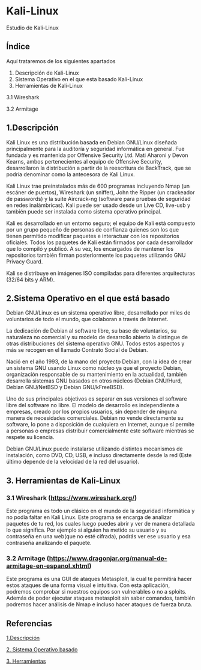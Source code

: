 # Kali-Linux
Estudio de Kali-Linux

## Índice
Aquí trataremos de los siguientes apartados
1. Descripción de Kali-Linux
2. Sistema Operativo en el que esta basado Kali-Linux
3. Herramientas de Kali-Linux

3.1 Wireshark

3.2 Armitage

## 1.Descripción
Kali Linux es una distribución basada en Debian GNU/Linux diseñada principalmente para la auditoría y seguridad informática en general. Fue fundada y es mantenida por Offensive Security Ltd. Mati Aharoni y Devon Kearns, ambos pertenecientes al equipo de Offensive Security, desarrollaron la distribución a partir de la reescritura de BackTrack, que se podría denominar como la antecesora de Kali Linux.

Kali Linux trae preinstalados más de 600 programas incluyendo Nmap (un escáner de puertos), Wireshark (un sniffer), John the Ripper (un crackeador de passwords) y la suite Aircrack-ng (software para pruebas de seguridad en redes inalámbricas). Kali puede ser usado desde un Live CD, live-usb y también puede ser instalada como sistema operativo principal.

Kali es desarrollado en un entorno seguro; el equipo de Kali está compuesto por un grupo pequeño de personas de confianza quienes son los que tienen permitido modificar paquetes e interactuar con los repositorios oficiales. Todos los paquetes de Kali están firmados por cada desarrollador que lo compiló y publicó. A su vez, los encargados de mantener los repositorios también firman posteriormente los paquetes utilizando GNU Privacy Guard.

Kali se distribuye en imágenes ISO compiladas para diferentes arquitecturas (32/64 bits y ARM).

## 2.Sistema Operativo en el que está basado
Debian GNU/Linux es un sistema operativo libre, desarrollado por miles de voluntarios de todo el mundo, que colaboran a través de Internet.

La dedicación de Debian al software libre, su base de voluntarios, su naturaleza no comercial y su modelo de desarrollo abierto la distingue de otras distribuciones del sistema operativo GNU. Todos estos aspectos y más se recogen en el llamado Contrato Social de Debian.

Nació en el año 1993, de la mano del proyecto Debian, con la idea de crear un sistema GNU usando Linux como núcleo ya que el proyecto Debian, organización responsable de su mantenimiento en la actualidad, también desarrolla sistemas GNU basados en otros núcleos (Debian GNU/Hurd, Debian GNU/NetBSD y Debian GNU/kFreeBSD).

Uno de sus principales objetivos es separar en sus versiones el software libre del software no libre. El modelo de desarrollo es independiente a empresas, creado por los propios usuarios, sin depender de ninguna manera de necesidades comerciales. Debian no vende directamente su software, lo pone a disposición de cualquiera en Internet, aunque sí permite a personas o empresas distribuir comercialmente este software mientras se respete su licencia.

Debian GNU/Linux puede instalarse utilizando distintos mecanismos de instalación, como DVD, CD, USB, e incluso directamente desde la red (Este último depende de la velocidad de la red del usuario).

## 3. Herramientas de Kali-Linux
### 3.1 Wireshark (https://www.wireshark.org/)
Este programa es todo un clásico en el mundo de la seguridad informática y no podía faltar en Kali Linux. Este programa se encarga de analizar paquetes de tu red, los cuales luego puedes abrir y ver de manera detallada lo que significa. Por ejemplo si alguien ha metido su usuario y su contraseña en una web(que no esté cifrada), podrás ver ese usuario y esa contraseña analizando el paquete.

### 3.2  Armitage (https://www.dragonjar.org/manual-de-armitage-en-espanol.xhtml)
Este programa es una GUI de ataques Metasploit, la cual te permitirá hacer estos ataques de una forma visual e intuitiva. Con esta aplicación, podremos comprobar si nuestros equipos son vulnerables o no a sploits. Además de poder ejecutar ataques metasploit sin saber comandos, también podremos hacer análisis de Nmap e incluso hacer ataques de fuerza bruta.

## Referencias
[1.Descripción](https://es.wikipedia.org/wiki/Kali_Linux)

[2. Sistema Operativo basado ](https://es.wikipedia.org/wiki/Debian_GNU/Linux)

[3. Herramientas](https://www.linuxadictos.com/las-5-mejores-herramientas-encontraremos-kali-linux.html)

